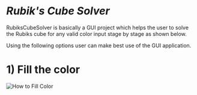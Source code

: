 


# ***Rubik's Cube Solver***

RubiksCubeSolver is basically a GUI project which helps the user to solve the Rubiks cube for any valid color input stage by stage as shown below.



Using the following options user can make best use of the GUI application.

# 1) Fill the color
![How to Fill Color](https://github.com/Sampanna-T/cube3D/blob/master/Vedio/FillColor.gif)
